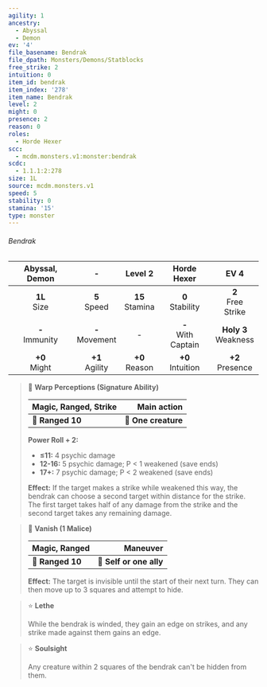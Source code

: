 ```yaml
---
agility: 1
ancestry:
  - Abyssal
  - Demon
ev: '4'
file_basename: Bendrak
file_dpath: Monsters/Demons/Statblocks
free_strike: 2
intuition: 0
item_id: bendrak
item_index: '278'
item_name: Bendrak
level: 2
might: 0
presence: 2
reason: 0
roles:
  - Horde Hexer
scc:
  - mcdm.monsters.v1:monster:bendrak
scdc:
  - 1.1.1:2:278
size: 1L
source: mcdm.monsters.v1
speed: 5
stability: 0
stamina: '15'
type: monster
---
```


###### Bendrak

|   Abyssal, Demon    |          -          |       Level 2       |       Horde Hexer       |           EV 4           |
| :-----------------: | :-----------------: | :-----------------: | :---------------------: | :----------------------: |
|  **1L**<br/> Size   |  **5**<br/> Speed   | **15**<br/> Stamina |  **0**<br/> Stability   |  **2**<br/> Free Strike  |
| **-**<br/> Immunity | **-**<br/> Movement |          -          | **-**<br/> With Captain | **Holy 3**<br/> Weakness |
|  **+0**<br/> Might  | **+1**<br/> Agility | **+0**<br/> Reason  |  **+0**<br/> Intuition  |   **+2**<br/> Presence   |

<!-- -->
> 🏹 **Warp Perceptions (Signature Ability)**
>
> | **Magic, Ranged, Strike** |     **Main action** |
> | ------------------------- | ------------------: |
> | **📏 Ranged 10**          | **🎯 One creature** |
>
> **Power Roll + 2:**
>
> - **≤11:** 4 psychic damage
> - **12-16:** 5 psychic damage; P < 1 weakened (save ends)
> - **17+:** 7 psychic damage; P < 2 weakened (save ends)
>
> **Effect:** If the target makes a strike while weakened this way, the bendrak can choose a second target within distance for the strike. The first target takes half of any damage from the strike and the second target takes any remaining damage.

<!-- -->
> 🏹 **Vanish (1 Malice)**
>
> | **Magic, Ranged** |            **Maneuver** |
> | ----------------- | ----------------------: |
> | **📏 Ranged 10**  | **🎯 Self or one ally** |
>
> **Effect:** The target is invisible until the start of their next turn. They can then move up to 3 squares and attempt to hide.

<!-- -->
> ⭐️ **Lethe**
>
> While the bendrak is winded, they gain an edge on strikes, and any strike made against them gains an edge.

<!-- -->
> ⭐️ **Soulsight**
>
> Any creature within 2 squares of the bendrak can't be hidden from them.
